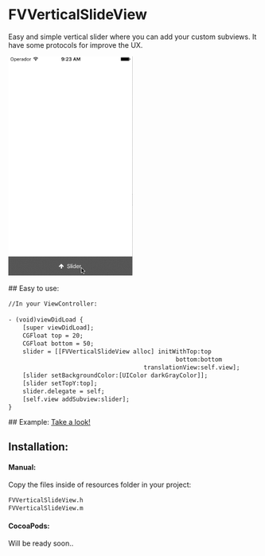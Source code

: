 # FVVerticalSlideView
Easy and simple vertical slider where you can add your custom subviews. It have some protocols for improve the UX.

<img src="SliderViewDemo.gif" width="250">

## Easy to use:

    //In your ViewController:
    
    - (void)viewDidLoad {
        [super viewDidLoad];
        CGFloat top = 20;
        CGFloat bottom = 50;
        slider = [[FVVerticalSlideView alloc] initWithTop:top
                                                   bottom:bottom
                                          translationView:self.view];
        [slider setBackgroundColor:[UIColor darkGrayColor]];
        [slider setTopY:top];
        slider.delegate = self;
        [self.view addSubview:slider];
    }
    
## Example:
<a href="https://github.com/tato469/FVVerticalSlideView/tree/master/FVVerticalSlideViewExample">Take a look!</a>

## Installation:
#### Manual:
Copy the files inside of resources folder in your project: 

    FVVerticalSlideView.h 
    FVVerticalSlideView.m

#### CocoaPods:
Will be ready soon..



